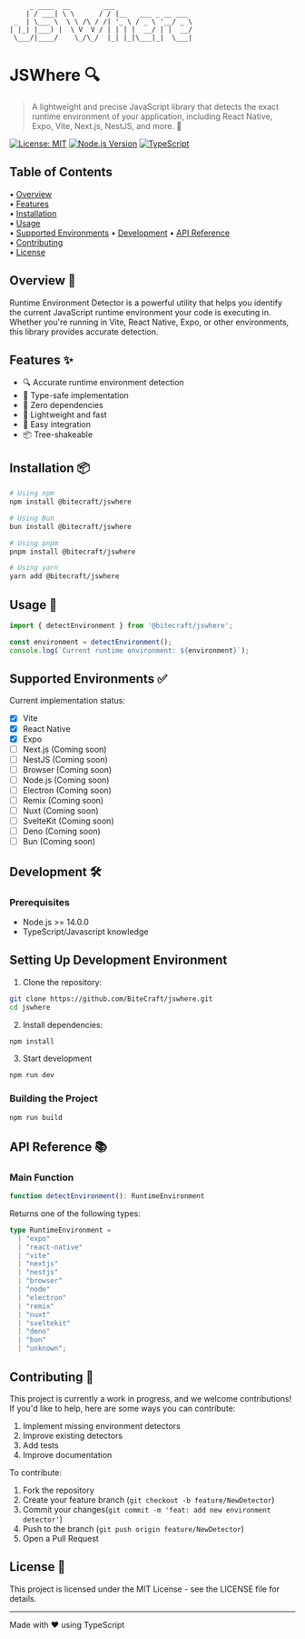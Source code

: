 ```                                                 
     _ ____  __        ___                   
    | / ___| \ \      / / |__   ___ _ __ ___ 
 _  | \___ \  \ \ /\ / /| '_ \ / _ \ '__/ _ \
| |_| |___) |  \ V  V / | | | |  __/ | |  __/
 \___/|____/    \_/\_/  |_| |_|\___|_|  \___|
```

# JSWhere 🔍

> A lightweight and precise JavaScript library that detects the exact runtime environment of your application, including React Native, Expo, Vite, Next.js, NestJS, and more. 🚀

[![License: MIT](https://img.shields.io/badge/License-MIT-yellow.svg)](https://opensource.org/licenses/MIT)
[![Node.js Version](https://img.shields.io/badge/node-%3E%3D14.0.0-brightgreen)](https://nodejs.org/)
[![TypeScript](https://img.shields.io/badge/TypeScript-5.3.3-blue)](https://www.typescriptlang.org/)

## Table of Contents

• [Overview](#overview-)  
• [Features](#features-)  
• [Installation](#installation-)  
• [Usage](#usage-)  
• [Supported Environments](#supported-environments-)
• [Development](#development-) 
• [API Reference](#api-reference-)  
• [Contributing](#contributing-)  
• [License](#license-)  

## Overview 🎯

Runtime Environment Detector is a powerful utility that helps you identify the current JavaScript runtime environment your code is executing in. Whether you're running in Vite, React Native, Expo, or other environments, this library provides accurate detection.

## Features ✨

- 🔍 Accurate runtime environment detection
- 🎯 Type-safe implementation
- 🚀 Zero dependencies
- 💨 Lightweight and fast
- 🔌 Easy integration
- 📦 Tree-shakeable

## Installation 📦

```bash
# Using npm
npm install @bitecraft/jswhere

# Using Bun
bun install @bitecraft/jswhere

# Using pnpm
pnpm install @bitecraft/jswhere

# Using yarn
yarn add @bitecraft/jswhere
```

## Usage 🚀

```ts
import { detectEnvironment } from '@bitecraft/jswhere';

const environment = detectEnvironment();
console.log(`Current runtime environment: ${environment}`);
```

## Supported Environments ✅

Current implementation status:

- [x] Vite
- [x] React Native
- [x] Expo
- [ ] Next.js (Coming soon)
- [ ] NestJS (Coming soon)
- [ ] Browser (Coming soon)
- [ ] Node.js (Coming soon)
- [ ] Electron (Coming soon)
- [ ] Remix (Coming soon)
- [ ] Nuxt (Coming soon)
- [ ] SvelteKit (Coming soon)
- [ ] Deno (Coming soon)
- [ ] Bun (Coming soon)

## Development 🛠️

### Prerequisites

- Node.js >= 14.0.0
- TypeScript/Javascript knowledge

## Setting Up Development Environment

1. Clone the repository:

```bash
git clone https://github.com/BiteCraft/jswhere.git
cd jswhere
```

2. Install dependencies:

```bash
npm install
```

3. Start development

```bash
npm run dev
```

### Building the Project

```bash
npm run build
```

## API Reference 📚

### Main Function

```ts
function detectEnvironment(): RuntimeEnvironment
```

Returns one of the following types:

```ts
type RuntimeEnvironment =
  | "expo"
  | "react-native"
  | "vite"
  | "nextjs"
  | "nestjs"
  | "browser"
  | "node"
  | "electron"
  | "remix"
  | "nuxt"
  | "sveltekit"
  | "deno"
  | "bun"
  | "unknown";
```

## Contributing 🤝

This project is currently a work in progress, and we welcome contributions! If you'd like to help, here are some ways you can contribute:

1. Implement missing environment detectors
2. Improve existing detectors
3. Add tests
4. Improve documentation

To contribute:

1. Fork the repository
2. Create your feature branch (`git checkout -b feature/NewDetector`)
3. Commit your changes(`git commit -m 'feat: add new environment detector'`)
4. Push to the branch (`git push origin feature/NewDetector`)
5. Open a Pull Request

## License 📄

This project is licensed under the MIT License - see the LICENSE file for details.

____

Made with ❤️ using TypeScript
